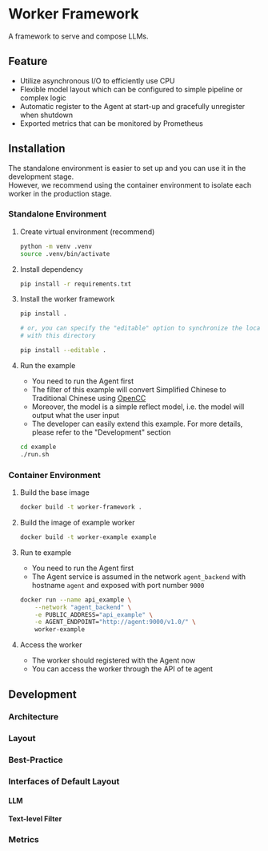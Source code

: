 # Worker Framework
A framework to serve and compose LLMs.

## Feature
- Utilize asynchronous I/O to efficiently use CPU
- Flexible model layout which can be configured to simple pipeline or complex logic
- Automatic register to the Agent at start-up and gracefully unregister when shutdown
- Exported metrics that can be monitored by Prometheus

## Installation

The standalone environment is easier to set up and you can use it in the development stage.  
However, we recommend using the container environment to isolate each worker in the production stage.
### Standalone Environment

1. Create virtual environment (recommend)
    ```bash
    python -m venv .venv
    source .venv/bin/activate
    ```

2. Install dependency
    ```bash
    pip install -r requirements.txt
    ```

3. Install the worker framework
    ```bash
    pip install .

    # or, you can specify the "editable" option to synchronize the local package
    # with this directory

    pip install --editable .
    ```

4. Run the example
    - You need to run the Agent first
    - The filter of this example will convert Simplified Chinese to Traditional Chinese using [OpenCC](https://github.com/BYVoid/OpenCC)
    - Moreover, the model is a simple reflect model, i.e. the model will output what the user input
    - The developer can easily extend this example. For more details, please refer to the "Development" section
    ```bash
    cd example
    ./run.sh
    ```

### Container Environment

1. Build the base image
    ```bash
    docker build -t worker-framework .
    ```

2. Build the image of example worker
    
    ```bash
    docker build -t worker-example example
    ```

3. Run te example
    - You need to run the Agent first
    - The Agent service is assumed in the network `agent_backend` with hostname `agent` and exposed with port number `9000`

    ```bash
    docker run --name api_example \
        --network "agent_backend" \
        -e PUBLIC_ADDRESS="api_example" \
        -e AGENT_ENDPOINT="http://agent:9000/v1.0/" \
        worker-example
    ```

4. Access the worker
    - The worker should registered with the Agent now
    - You can access the worker through the API of te agent

## Development

### Architecture

### Layout

### Best-Practice

### Interfaces of Default Layout
#### LLM

#### Text-level Filter

### Metrics